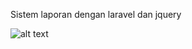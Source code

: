 Sistem laporan dengan laravel dan jquery

![alt text](https://github.com/riyanto978/sistem-laporan-karyawan-dengan-laravel-dan-jquery/blob/master/laravel%2Bjquery.png)
